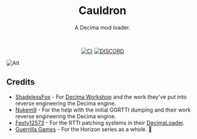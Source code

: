<div align="center">
	<h1 align="center"><b>Cauldron</b></h1>
	<p align="center">
		A Decima mod loader.
    </p>
<br/>

[![CI][sb0]][b0] [![DISCORD][sb1]][b1]
</div>

[sb0]: https://img.shields.io/github/actions/workflow/status/cauldron-decima/cauldron/build.yml?style=flat-square&logo=rust&logoColor=%23cad3f5&labelColor=%23363a4f&color=%23a6da95
[b0]: https://github.com/cauldron-decima/cauldron/actions/workflows/build.yml
[sb1]: https://img.shields.io/discord/1012475585605414983?style=flat-square&logo=discord&logoColor=%23cad3f5&labelColor=%23363a4f&color=%238aadf4
[b1]: https://discord.gg/Gt4gkMwadB

![Alt](https://repobeats.axiom.co/api/embed/24e14d84adbd7b0e7c4640c172ad99c74a3de7d7.svg "Repobeats analytics image")

## Credits
- [ShadelessFox](https://github.com/ShadelessFox) - For [Decima Workshop](https://github.com/ShadelessFox/decima) and the work they've put into reverse engineering the Decima engine.
- [Nukem9](https://github.com/Nukem9/) - For the help with the initial GGRTTI dumping and their work reverse engineering the Decima engine.
- [Fexty12573](https://github.com/Fexty12573/) - For the RTTI patching systems in their [DecimaLoader](https://github.com/Fexty12573/DecimaLoader/).
- [Guerrilla Games](https://www.guerrilla-games.com/) - For the Horizon series as a whole. 🧡
